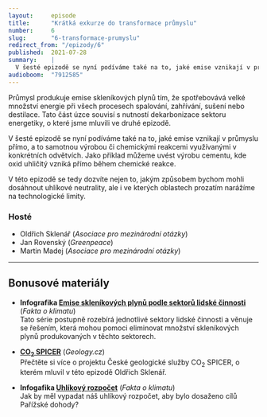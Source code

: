 ```yaml
---
layout:     episode
title:      "Krátká exkurze do transformace průmyslu"
number:     6
slug:       "6-transformace-prumyslu"
redirect_from: "/epizody/6"
published:  2021-07-28
summary:    |
  V šesté epizodě se nyní podíváme také na to, jaké emise vznikají v průmyslu přímo, a to samotnou výrobou či chemickými reakcemi využívanými v konkrétních odvětvích. Jako příklad můžeme uvést výrobu cementu, kde oxid uhličitý vzniká přímo během chemické reakce.
audioboom:  "7912585"
---
```

Průmysl produkuje emise skleníkových plynů tím, že spotřebovává velké množství energie při všech procesech spalování, zahřívání, sušení nebo destilace. Tato část úzce souvisí s nutností dekarbonizace sektoru energetiky, o které jsme mluvili ve druhé epizodě.

V šesté epizodě se nyní podíváme také na to, jaké emise vznikají v průmyslu přímo, a to samotnou výrobou či chemickými reakcemi využívanými v konkrétních odvětvích. Jako příklad můžeme uvést výrobu cementu, kde oxid uhličitý vzniká přímo během chemické reakce.

V této epizodě se tedy dozvíte nejen to, jakým způsobem bychom mohli dosáhnout uhlíkové neutrality, ale i ve kterých oblastech prozatím narážíme na technologické limity.

### Hosté

* Oldřich Sklenář (_Asociace pro mezinárodní otázky_)
* Jan Rovenský (_Greenpeace_)
* Martin Madej (_Asociace pro mezinárodní otázky_)

---

## Bonusové materiály

<div class="bonus-material" markdown="1">

* **Infografika [Emise skleníkových plynů podle sektorů lidské činnosti](https://faktaoklimatu.cz/infografiky/emise-cr-detail)** (_Fakta o klimatu_)  
  Tato série postupně rozebírá jednotlivé sektory lidské činnosti a věnuje se řešením, která mohou pomoci eliminovat množství skleníkových plynů produkovaných v těchto sektorech.

* **[CO<sub>2</sub> SPICER](http://www.geology.cz/extranet/onas/aktuality/text-aktuality?id_aktu=19465)** (_Geology.cz_)  
  Přečtěte si více o projektu České geologické služby CO<sub>2</sub> SPICER, o kterém mluvil v této epizodě Oldřich Sklenář.

* **Infogafika [Uhlíkový rozpočet](https://faktaoklimatu.cz/infografiky/uhlikovy-rozpocet-cr?q=uhlíkový)** (_Fakta o klimatu_)  
  Jak by měl vypadat náš uhlíkový rozpočet, aby bylo dosaženo cílů Pařížské dohody?

</div>
